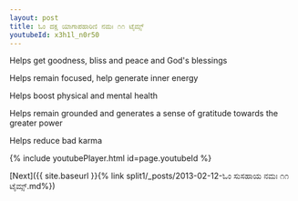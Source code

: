 ```yaml
---
layout: post
title: ಓಂ ದಕ್ಷ ಯಾಗಾಪಹಾರಿಣಿ ನಮಃ ೧೧ ಟೈಮ್ಸ್
youtubeId: x3h1l_n0r50
---
```

 
 
Helps get goodness, bliss and peace and God's blessings
 
Helps remain focused, help generate inner energy 
 
Helps boost physical and mental health 
 
Helps remain grounded and generates a sense of gratitude towards the greater power 
 
Helps reduce bad karma
 
 
 
 


{% include youtubePlayer.html id=page.youtubeId %}
 
[Next]({{ site.baseurl }}{% link  split1/_posts/2013-02-12-ಓಂ ಸುಸಹಾಯ ನಮಃ ೧೧ ಟೈಮ್ಸ್.md%})
 
